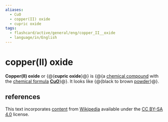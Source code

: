 ```yaml
---
aliases:
  - CuO
  - copper(II) oxide
  - cupric oxide
tags:
  - flashcard/active/general/eng/copper_II__oxide
  - language/in/English
---
```


# copper(II) oxide

__Copper(II) oxide__ or {@{__cupric oxide__}@} is {@{a [chemical compound](chemical%20compound.md) with the [chemical formula](chemical%20formula.md) __[Cu](copper.md)[O](oxygen.md)__}@}. It looks like {@{black to brown [powder](powder.md)}@}. <!--SR:!2027-03-05,973,290!2027-05-20,1088,330!2026-05-27,254,170-->

## references

This text incorporates [content](https://en.wikipedia.org/wiki/copper(II)_oxide) from [Wikipedia](Wikipedia.md) available under the [CC BY-SA 4.0](https://creativecommons.org/licenses/by-sa/4.0/) license.
